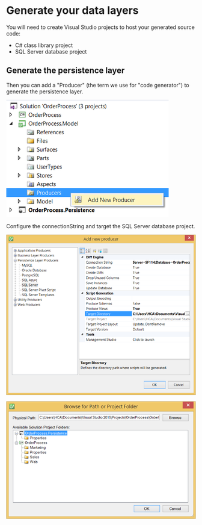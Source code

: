 # Generate your data layers

You will need to create Visual Studio projects to host your generated source code:
* C# class library project
* SQL Server database project


## Generate the persistence layer


Then you can add a "Producer" (the term  we use for "code generator") to generate the persistence layer.

![](img/getting-started/generate-your-data-layers-01.png)

Configure the connectionString and target the SQL Server database project.

![](img/getting-started/generate-your-data-layers-03.png)

![](img/getting-started/generate-your-data-layers-02.png)

